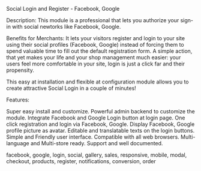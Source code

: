 Social Login and Register - Facebook, Google

Description:
This module is a professional that lets you authorize your sign-in with social newtorks like Facebook, Google.


Benefits for Merchants:
It lets your visitors register and login to your site using their social profiles (Facebook, Google) instead of forcing them to spend valuable time to fill out the default registration form.
A simple action, that yet makes your life and your shop management much easier: your users feel more comfortable in your site, login is just a click far and their propensity.



This easy at installation and flexible at configuration module allows you to create attractive Social Login in a couple of minutes!

Features:

Super easy install and customize.
Powerful admin backend to customize the module.
Integrate Facebook and Google Login button at login page.
One click registration and login via Facebook, Google.
Display Facebook, Google profile picture as avatar.
Editable and translatable texts on the login buttons.
Simple and Friendly user interface.
Compatible with all web browsers.
Multi-language and Multi-store ready.
Support and well documented.

facebook, google, login, social, gallery, sales, responsive, mobile, modal, checkout, products, register, notifications, conversion, order

